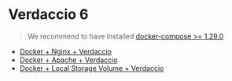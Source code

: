 # Verdaccio 6

> We recommend to have installed [docker-compose >= 1.29.0](https://github.com/docker/compose/releases/tag/1.29.2)  

- [Docker + Nginx + Verdaccio](reverse_proxy/nginx/README.md)
- [Docker + Apache + Verdaccio](apache-verdaccio/README.md)
- [Docker + Local Storage Volume + Verdaccio](docker-local-storage-volume/README.md)
